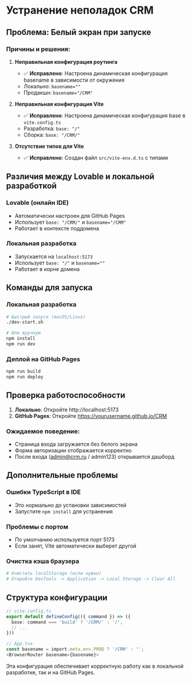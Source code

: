 # Устранение неполадок CRM

## Проблема: Белый экран при запуске

### Причины и решения:

1. **Неправильная конфигурация роутинга**
   - ✅ **Исправлено**: Настроена динамическая конфигурация basename в зависимости от окружения
   - Локально: `basename=""` 
   - Продакшн: `basename="/CRM"`

2. **Неправильная конфигурация Vite**
   - ✅ **Исправлено**: Настроена динамическая конфигурация base в `vite.config.ts`
   - Разработка: `base: "/"`
   - Сборка: `base: "/CRM/"`

3. **Отсутствие типов для Vite**
   - ✅ **Исправлено**: Создан файл `src/vite-env.d.ts` с типами

## Различия между Lovable и локальной разработкой

### Lovable (онлайн IDE)
- Автоматически настроен для GitHub Pages
- Использует `base: "/CRM/"` и `basename="/CRM"`
- Работает в контексте поддомена

### Локальная разработка
- Запускается на `localhost:5173`
- Использует `base: "/"` и `basename=""`
- Работает в корне домена

## Команды для запуска

### Локальная разработка
```bash
# Быстрый запуск (macOS/Linux)
./dev-start.sh

# Или вручную
npm install
npm run dev
```

### Деплой на GitHub Pages
```bash
npm run build
npm run deploy
```

## Проверка работоспособности

1. **Локально**: Откройте http://localhost:5173
2. **GitHub Pages**: Откройте https://yourusername.github.io/CRM

### Ожидаемое поведение:
- Страница входа загружается без белого экрана
- Форма авторизации отображается корректно
- После входа (admin@crm.ru / admin123) открывается дашборд

## Дополнительные проблемы

### Ошибки TypeScript в IDE
- Это нормально до установки зависимостей
- Запустите `npm install` для устранения

### Проблемы с портом
- По умолчанию используется порт 5173
- Если занят, Vite автоматически выберет другой

### Очистка кэша браузера
```bash
# Очистить localStorage (если нужно)
# Откройте DevTools -> Application -> Local Storage -> Clear All
```

## Структура конфигурации

```typescript
// vite.config.ts
export default defineConfig(({ command }) => ({
  base: command === 'build' ? '/CRM/' : '/',
  // ...
}))

// App.tsx
const basename = import.meta.env.PROD ? '/CRM' : '';
<BrowserRouter basename={basename}>
```

Эта конфигурация обеспечивает корректную работу как в локальной разработке, так и на GitHub Pages.
